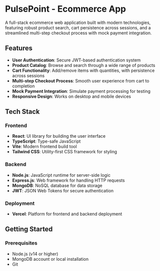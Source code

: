 # PulsePoint - Ecommerce App

A full-stack ecommerce web application built with modern technologies, featuring robust product search, cart persistence across sessions, and a streamlined multi-step checkout process with mock payment integration.

## Features

- **User Authentication**: Secure JWT-based authentication system
- **Product Catalog**: Browse and search through a wide range of products
- **Cart Functionality**: Add/remove items with quantities, with persistence across sessions
- **Multi-step Checkout Process**: Smooth user experience from cart to completion
- **Mock Payment Integration**: Simulate payment processing for testing
- **Responsive Design**: Works on desktop and mobile devices

## Tech Stack

### Frontend
- **React**: UI library for building the user interface
- **TypeScript**: Type-safe JavaScript
- **Vite**: Modern frontend build tool
- **Tailwind CSS**: Utility-first CSS framework for styling

### Backend
- **Node.js**: JavaScript runtime for server-side logic
- **Express.js**: Web framework for handling HTTP requests
- **MongoDB**: NoSQL database for data storage
- **JWT**: JSON Web Tokens for secure authentication

### Deployment
- **Vercel**: Platform for frontend and backend deployment

## Getting Started

### Prerequisites

- Node.js (v14 or higher)
- MongoDB account or local installation
- Git
